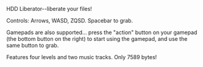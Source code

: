 HDD Liberator--liberate your files!

Controls: Arrows, WASD, ZQSD. Spacebar to grab.

Gamepads are also supported... press the "action" button on your gamepad (the bottom button on the right) to start using the gamepad, and use the same button to grab.

Features four levels and two music tracks. Only 7589 bytes!